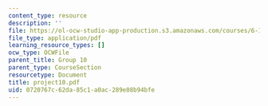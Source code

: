 ```yaml
---
content_type: resource
description: ''
file: https://ol-ocw-studio-app-production.s3.amazonaws.com/courses/6-111-introductory-digital-systems-laboratory-spring-2006/0720767c62da85c1a0ac289e08b94bfe_project10.pdf
file_type: application/pdf
learning_resource_types: []
ocw_type: OCWFile
parent_title: Group 10
parent_type: CourseSection
resourcetype: Document
title: project10.pdf
uid: 0720767c-62da-85c1-a0ac-289e08b94bfe
---
```

